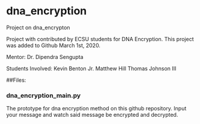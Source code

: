# dna_encryption
Project on dna_encrypton

Project with contributed by ECSU students for DNA Encryption. This project was added to Github March 1st, 2020.

Mentor: Dr. Dipendra Sengupta

Students Involved:
Kevin Benton Jr.
Matthew Hill
Thomas Johnson III

##Files:
### dna_encryption_main.py
The prototype for dna encryption method on this github repository. Input your message and watch said message be encrypted and decrypted.
